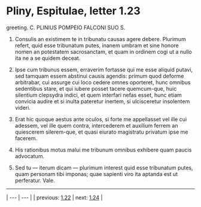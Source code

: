 # Pliny, Espitulae, letter 1.23

greeting. C. PLINIUS POMPEIO FALCONI SUO S.



1. Consulis an existimem te in tribunatu causas agere debere. Plurimum refert, quid esse tribunatum putes, inanem umbram et sine honore nomen an potestatem sacrosanctam, et quam in ordinem cogi ut a nullo ita ne a se quidem deceat.



2. Ipse cum tribunus essem, erraverim fortasse qui me esse aliquid putavi, sed tamquam essem abstinui causis agendis: primum quod deforme arbitrabar, cui assurge cui loco cedere omnes oporteret, hunc omnibus sedentibus stare, et qui iubere posset tacere quemcum-que, huic silentium clepsydra indici, et quem interfari nefas esset, hunc etiam convicia audire et si inulta pateretur inertem, si ulcisceretur insolentem videri.



3. Erat hic quoque aestus ante oculos, si forte me appellasset vel ille cui adessem, vel ille quem contra, intercederem et auxilium ferrem an quiescerem silerem-que, et quasi eiurato magistratu privatum ipse me facerem.



4. His rationibus motus malui me tribunum omnibus exhibere quam paucis advocatum.



5. Sed tu — iterum dicam — plurimum interest quid esse tribunatum putes, quam personam tibi imponas; quae sapienti viro ita aptanda est ut perferatur. Vale.



---

| --- | --- |
| previous: [1.22](../1.22/) | next: [1.24](../1.24/) |